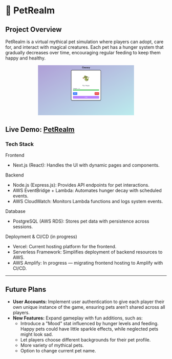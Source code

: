 # 🐉 PetRealm

## Project Overview

PetRealm is a virtual mythical pet simulation where players can adopt, care for, and interact with magical creatures. Each pet has a hunger system that gradually decreases over time, encouraging regular feeding to keep them happy and healthy.

<p align="center">
  <img src="images/pet-profile.png" alt="pet profile" width="300"/>
</p>

## **Live Demo:** [PetRealm](https://petrealm.vercel.app/)

### Tech Stack

Frontend

- Next.js (React): Handles the UI with dynamic pages and components.

Backend

- Node.js (Express.js): Provides API endpoints for pet interactions.
- AWS EventBridge + Lambda: Automates hunger decay with scheduled events.
- AWS CloudWatch: Monitors Lambda functions and logs system events.

Database

- PostgreSQL (AWS RDS): Stores pet data with persistence across sessions.

Deployment & CI/CD (in progress)

- Vercel: Current hosting platform for the frontend.
- Serverless Framework: Simplifies deployment of backend resources to AWS.
- AWS Amplify: In progress — migrating frontend hosting to Amplify with CI/CD.

---

## Future Plans

- **User Accounts:** Implement user authentication to give each player their own unique instance of the game, ensuring pets aren’t shared across all players.  
- **New Features:** Expand gameplay with fun additions, such as:
    - Introduce a "Mood" stat influenced by hunger levels and feeding. Happy pets could have little sparkle effects, while neglected pets might look sad.
    - Let players choose different backgrounds for their pet profile.
    - More variety of mythical pets.
    - Option to change current pet name.

